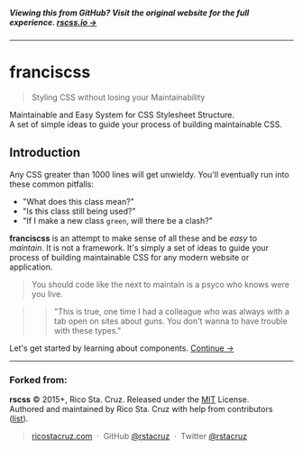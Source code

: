 ##### Viewing this from GitHub? Visit the original website for the full experience. **[rscss.io →](http://rscss.io)**
<!-- {h5: style='display:none'} -->

----
<!-- {hr: style='display:none'} -->

# franciscss

<!-- {h1:.massive-header.-with-tagline} -->

> Styling CSS without losing your Maintainability

Maintainable and Easy System for CSS Stylesheet Structure.<br>
A set of simple ideas to guide your process of building maintainable CSS.

Introduction
------------

Any CSS greater than 1000 lines will get unwieldy. You'll eventually run into these common pitfalls:

* "What does this class mean?"
* "Is this class still being used?"
* "If I make a new class `green`, will there be a clash?"

**franciscss** is an attempt to make sense of all these and be *easy* to *maintain*.
It is not a framework. It's simply a set of ideas to guide your process of building maintainable CSS for any modern website or application.


> You should code like the next to maintain is a psyco who knows were you live.

> > "This is true, one time I had a colleague who was always with a tab open on sites about guns.
You don't wanna to have trouble with these types."


Let's get started by learning about components.
[Continue →](docs/components.md)
<!-- {p:.pull-box} -->

----
<!-- {hr: style='display:none'} -->

### Forked from:

**rscss** © 2015+, Rico Sta. Cruz. Released under the [MIT] License.<br>
Authored and maintained by Rico Sta. Cruz with help from contributors ([list][contributors]).
<!-- {p: style='display:none'} -->

> [ricostacruz.com](http://ricostacruz.com) &nbsp;&middot;&nbsp;
> GitHub [@rstacruz](https://github.com/rstacruz) &nbsp;&middot;&nbsp;
> Twitter [@rstacruz](https://twitter.com/rstacruz)
<!-- {blockquote: style='display:none'} -->

[MIT]: http://mit-license.org/
[contributors]: http://github.com/rstacruz/rscss/contributors
